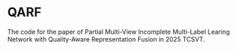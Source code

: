 # QARF
The code for the paper of Partial Multi-View Incomplete Multi-Label Learing Network with Quality-Aware Representation Fusion in 2025 TCSVT.
